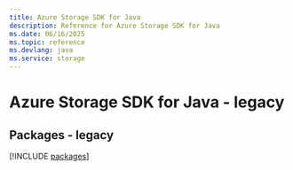 ```yaml
---
title: Azure Storage SDK for Java
description: Reference for Azure Storage SDK for Java
ms.date: 06/16/2025
ms.topic: reference
ms.devlang: java
ms.service: storage
---
```

# Azure Storage SDK for Java - legacy
## Packages - legacy
[!INCLUDE [packages](storage-index.md)]